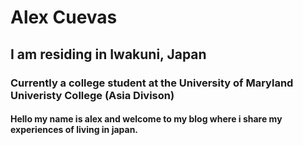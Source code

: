 # Alex Cuevas 
## I am residing in Iwakuni, Japan 
### Currently a college student at the University of Maryland Univeristy College (Asia Divison)

#### Hello my name is alex and welcome to my blog where i share my experiences of living in japan. 
